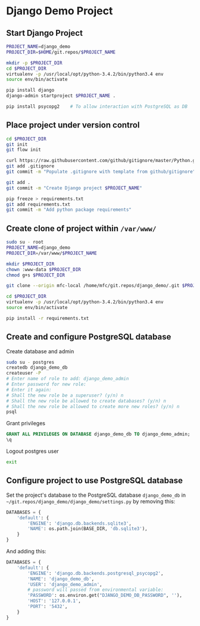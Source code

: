 # Django Demo Project

## Start Django Project

```sh
PROJECT_NAME=django_demo
PROJECT_DIR=$HOME/git.repos/$PROJECT_NAME

mkdir -p $PROJECT_DIR
cd $PROJECT_DIR
virtualenv -p /usr/local/opt/python-3.4.2/bin/python3.4 env
source env/bin/activate

pip install django
django-admin startproject $PROJECT_NAME .

pip install psycopg2    # To allow interaction with PostgreSQL as DB
```

## Place project under version control

```sh
cd $PROJECT_DIR
git init
git flow init

curl https://raw.githubusercontent.com/github/gitignore/master/Python.gitignore > .gitignore
git add .gitignore
git commit -m "Populate .gitignore with template from github/gitignore"

git add .
git commit -m "Create Django project $PROJECT_NAME"

pip freeze > requirements.txt
git add requirements.txt
git commit -m "Add python package requirements"
```

## Create clone of project within `/var/www/`

```sh
sudo su - root
PROJECT_NAME=django_demo
PROJECT_DIR=/var/www/$PROJECT_NAME

mkdir $PROJECT_DIR
chown :www-data $PROJECT_DIR
chmod g+s $PROJECT_DIR

git clone --origin mfc-local /home/mfc/git.repos/django_demo/.git $PROJECT_DIR

cd $PROJECT_DIR
virtualenv -p /usr/local/opt/python-3.4.2/bin/python3.4 env
source env/bin/activate

pip install -r requirements.txt
```

## Create and configure PostgreSQL database

Create database and admin

```sh
sudo su - postgres
createdb django_demo_db
createuser -P
# Enter name of role to add: django_demo_admin
# Enter password for new role: 
# Enter it again: 
# Shall the new role be a superuser? (y/n) n
# Shall the new role be allowed to create databases? (y/n) n
# Shall the new role be allowed to create more new roles? (y/n) n
psql
```

Grant privileges

```sql
GRANT ALL PRIVILEGES ON DATABASE django_demo_db TO django_demo_admin;
\q
```

Logout postgres user

```sh
exit
```

## Configure project to use PostgreSQL database

Set the project's database to the PostgreSQL database `django_demo_db` in `~/git.repos/django_demo/django_demo/settings.py` by removing this:

```python
DATABASES = {
    'default': {
        'ENGINE': 'django.db.backends.sqlite3',
        'NAME': os.path.join(BASE_DIR, 'db.sqlite3'),
    }
}
```

And adding this:

```python
DATABASES = {
    'default': {
        'ENGINE': 'django.db.backends.postgresql_psycopg2',
        'NAME': 'django_demo_db',
        'USER': 'django_demo_admin',
        # password will passed from environmental variable:
        'PASSWORD': os.environ.get("DJANGO_DEMO_DB_PASSWORD", ''),
        'HOST': '127.0.0.1',
        'PORT': '5432', 
    }   
}      
```
